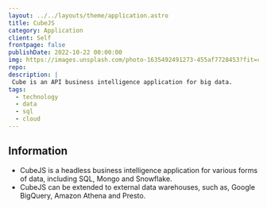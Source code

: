 ```yaml
---
layout: ../../layouts/theme/application.astro
title: CubeJS
category: Application
client: Self
frontpage: false
publishDate: 2022-10-22 00:00:00
img: https://images.unsplash.com/photo-1635492491273-455af7728453?fit=crop&w=1400&h=700&q=75
repo:
description: |
 Cube is an API business intelligence application for big data.  
tags:
  - technology
  - data
  - sql
  - cloud
---
```

## Information

- CubeJS is a headless business intelligence application for various forms of data, including SQL, Mongo and Snowflake.
- CubeJS can be extended to external data warehouses, such as, Google BigQuery, Amazon Athena and Presto.
